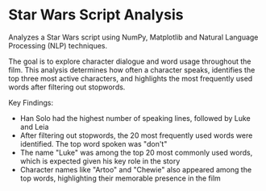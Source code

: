 # Star Wars Script Analysis
Analyzes a Star Wars script using NumPy, Matplotlib and Natural Language Processing (NLP) techniques.

The goal is to explore character dialogue and word usage throughout the film. This analysis determines how often a character speaks, identifies the top three most active characters, and highlights the most frequently used words after filtering out stopwords.

Key Findings:
- Han Solo had the highest number of speaking lines, followed by Luke and Leia
- After filtering out stopwords, the 20 most frequently used words were identified. The top word spoken was "don't"
- The name "Luke" was among the top 20 most commonly used words, which is expected given his key role in the story
- Character names like "Artoo" and "Chewie" also appeared among the top words, highlighting their memorable presence in the film
